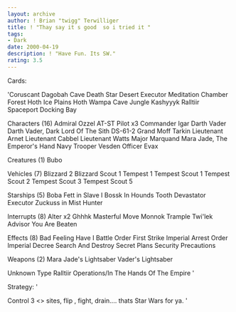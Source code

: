 ```yaml
---
layout: archive
author: ! Brian "twigg" Terwilliger
title: ! "Thay say it s good  so i tried it "
tags:
- Dark
date: 2000-04-19
description: ! "Have Fun. Its SW."
rating: 3.5
---
```

Cards: 

'Coruscant
Dagobah Cave
Death Star
Desert
Executor Meditation Chamber
Forest
Hoth Ice Plains
Hoth Wampa Cave
Jungle
Kashyyyk
Ralltiir
Spaceport Docking Bay

Characters (16)
Admiral Ozzel
AT-ST Pilot x3
Commander Igar
Darth Vader
Darth Vader, Dark Lord Of The Sith
DS-61-2
Grand Moff Tarkin
Lieutenant Arnet
Lieutenant Cabbel
Lieutenant Watts
Major Marquand
Mara Jade, The Emperor's Hand
Navy Trooper Vesden
Officer Evax

Creatures (1)
Bubo

Vehicles (7)
Blizzard 2
Blizzard Scout 1
Tempest 1
Tempest Scout 1
Tempest Scout 2
Tempest Scout 3
Tempest Scout 5

Starships (5)
Boba Fett in Slave I
Bossk In Hounds Tooth
Devastator
Executor
Zuckuss in Mist Hunter

Interrupts (8)
Alter x2
Ghhhk
Masterful Move
Monnok
Trample
Twi'lek Advisor
You Are Beaten

Effects (8)
Bad Feeling Have I
Battle Order
First Strike
Imperial Arrest Order
Imperial Decree
Search And Destroy
Secret Plans
Security Precautions

Weapons (2)
Mara Jade's Lightsaber
Vader's Lightsaber

Unknown Type
Ralltiir Operations/In The Hands Of The Empire
'

Strategy: '

Control 3 <> sites, flip , fight, drain.... thats Star Wars for ya.	'